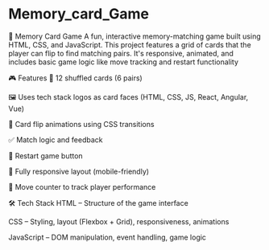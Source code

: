 # Memory_card_Game
🧠 Memory Card Game A fun, interactive memory-matching game built using HTML, CSS, and JavaScript. This project features a grid of cards that the player can flip to find matching pairs. It's responsive, animated, and includes basic game logic like move tracking and restart functionality

🎮 Features
🧩 12 shuffled cards (6 pairs)

🖼️ Uses tech stack logos as card faces (HTML, CSS, JS, React, Angular, Vue)

🔁 Card flip animations using CSS transitions

✅ Match logic and feedback

🔄 Restart game button

📱 Fully responsive layout (mobile-friendly)

🔢 Move counter to track player performance

🛠️ Tech Stack
HTML – Structure of the game interface

CSS – Styling, layout (Flexbox + Grid), responsiveness, animations

JavaScript – DOM manipulation, event handling, game logic
